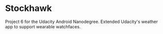 # Stockhawk
Project 6 for the Udacity Android Nanodegree. Extended Udacity's weather app to support wearable watchfaces. 

